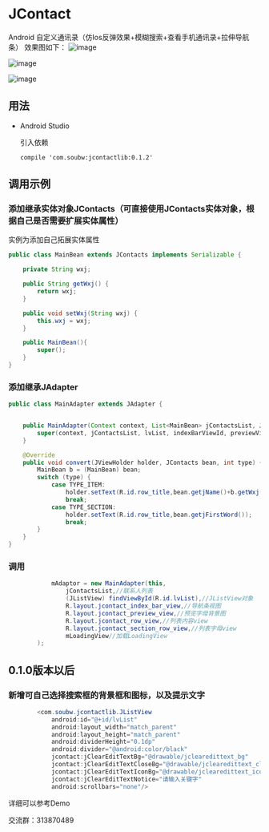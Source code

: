 # JContact
Android 自定义通讯录（仿Ios反弹效果+模糊搜索+查看手机通讯录+拉伸导航条）
效果图如下：
![image](https://github.com/WX-JIN/JContact/blob/master/screenshots/1.png)

![image](https://github.com/WX-JIN/JContact/blob/master/screenshots/2.png)

![image](https://github.com/WX-JIN/JContact/blob/master/screenshots/3.png)

##	用法

* Android Studio

	引入依赖
	```
    compile 'com.soubw:jcontactlib:0.1.2'
	```	
	
##	调用示例

### 添加继承实体对象JContacts（可直接使用JContacts实体对象，根据自己是否需要扩展实体属性）

 实例为添加自己拓展实体属性
```java
public class MainBean extends JContacts implements Serializable {

    private String wxj;

    public String getWxj() {
        return wxj;
    }

    public void setWxj(String wxj) {
        this.wxj = wxj;
    }

    public MainBean(){
        super();
    }
}

```	

### 添加继承JAdapter

```java
public class MainAdapter extends JAdapter {


    public MainAdapter(Context context, List<MainBean> jContactsList, JListView lvList, int indexBarViewId, int previewViewId, int itemLayoutId, int sectionLayoutId, View loadingView) {
        super(context, jContactsList, lvList, indexBarViewId, previewViewId, itemLayoutId, sectionLayoutId, loadingView);
    }

    @Override
    public void convert(JViewHolder holder, JContacts bean, int type) {
        MainBean b = (MainBean) bean;
        switch (type) {
            case TYPE_ITEM:
                holder.setText(R.id.row_title,bean.getjName()+b.getWxj());
                break;
            case TYPE_SECTION:
                holder.setText(R.id.row_title,bean.getjFirstWord());
                break;
        }
    }
}
```

### 调用

```java
	        mAdaptor = new MainAdapter(this,
                jContactsList,//联系人列表
                (JListView) findViewById(R.id.lvList),//JListView对象
                R.layout.jcontact_index_bar_view,//导航条视图
                R.layout.jcontact_preview_view,//预览字母背景图
                R.layout.jcontact_row_view,//列表内容view
                R.layout.jcontact_section_row_view,//列表字母view
                mLoadingView//加载LoadingView
        );

```	

##	0.1.0版本以后

### 新增可自己选择搜索框的背景框和图标，以及提示文字

```java
        <com.soubw.jcontactlib.JListView
            android:id="@+id/lvList"
            android:layout_width="match_parent"
            android:layout_height="match_parent"
            android:dividerHeight="0.1dp"
            android:divider="@android:color/black"
            jcontact:jClearEditTextBg="@drawable/jclearedittext_bg"
            jcontact:jClearEditTextCloseBg="@drawable/jclearedittext_close_bg"
            jcontact:jClearEditTextIconBg="@drawable/jclearedittext_icon_bg"
            jcontact:jClearEditTextNotice="请输入关键字"
            android:scrollbars="none"/>

```	


详细可以参考Demo
		
交流群：313870489
